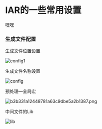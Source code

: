 # IAR的一些常用设置

嘿嘿

### 生成文件配置

生成文件位置设置

![config1](https://s2.loli.net/2023/01/10/7qGyHw5QlpFeP6W.png)



生成文件名称设置

![config](https://s2.loli.net/2023/01/10/7uKpBD59ihryn8g.png)



预处理—全局宏

![b3b331a12448781a63c9dbe5a2b1387.png](https://s2.loli.net/2023/01/10/raq2xSGdRMs5hbu.png)



中间文件的Lib

![lib](https://s2.loli.net/2023/01/10/TEUVmYq2W56MbIu.png)